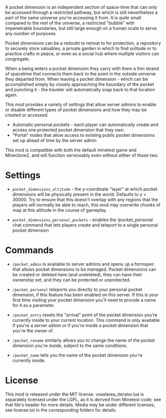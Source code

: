 A pocket dimension is an independent section of space-time that can only be accessed through a restricted pathway, but which is still nevertheless a part of the same universe you're accessing it from. It is quite small compared to the rest of the universe, a restricted "bubble" with impenetrable boundaries, but still large enough on a human scale to serve any number of purposes.

Pocket dimensions can be a redoubt to retreat to for protection, a repository to securely store valuables, a private garden in which to find solitude or to practice crafts in peace, or even as a social hub where multiple visitors can congregate.

When a being enters a pocket dimension they carry with them a thin strand of spacetime that connects them back to the point in the outside universe they departed from. When leaving a pocket dimension - which can be accomplished simply by closely approaching the boundary of the pocket and punching it - the traveler will automatically snap back to that location again.

This mod provides a variety of settings that allow server admins to enable or disable different types of pocket dimensions and how they may be created or accessed.

* Automatic personal pockets - each player can automatically create and access one protected pocket dimension that they own.
* "Portal" nodes that allow access to existing public pocket dimensions set up ahead of time by the server admin

This mod is compatible with both the default minetest game and Mineclone2, and will function serviceably even without either of those two.

# Settings

* ``pocket_dimensions_altitude`` - the y-coordinate "layer" at which pocket dimensions will be physically present in the world. Defaults to y = 30000. Try to ensure that this doesn't overlap with any regions that the players will normally be able to reach, this mod may overwrite chunks of map at this altitude in the course of gameplay.

* ``pocket_dimensions_personal_pockets`` - enables the /pocket_personal chat command that lets players create and teleport to a single personal pocket dimension

# Commands

* ``/pocket_admin`` is available to server admins and opens up a formspec that allows pocket dimensions to be managed. Pocket dimensions can be created or deleted here (and undeleted), they can have their ownership set, and they can be protected or unprotected.

* ``/pocket_personal`` teleports you directly to your personal pocket dimension, if this feature has been enabled on this server. If this is your first time visiting your pocket dimension you'll need to provide a name for it as a parameter.

* ``/pocket_entry`` resets the "arrival" point of the pocket dimension you're currently inside to your current location. This command is only available if you're a server admin or if you're inside a pocket dimension that you're the owner of.

* ``/pocket_rename`` similarly allows you to change the name of the pocket dimension you're inside, subject to the same conditions.

* ``/pocket_name`` tells you the name of the pocket dimension you're currently inside.

# License

This mod is released under the MIT license. voxelarea_iterator.lua is separately licensed under the LGPL, as it is derived from Minetest code; see that file's header for more details. Media may be under different licenses, see license.txt in the corresponding folders for details.